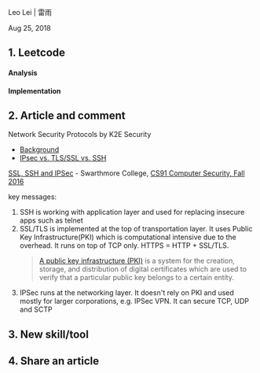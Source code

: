 Leo Lei | 雷雨

Aug 25, 2018

## 1. Leetcode


#### Analysis

#### Implementation


## 2. Article and comment
Network Security Protocols by  K2E Security
- [Background](https://www.k2esec.com/network-security-protocols-background-part-i/)
- [IPsec vs. TLS/SSL vs. SSH](https://www.k2esec.com/network-security-protocols-ipsec-vs-tlsssl-vs-ssh-part-ii/)

[SSL, SSH and IPSec](https://www.cs.swarthmore.edu/~mgagne1/teaching/2016_17/cs91/SSL_IPsec.pdf) - Swarthmore College, [CS91 Computer Security,
Fall 2016](https://www.cs.swarthmore.edu/~mgagne1/teaching/2016_17/cs91/)

key messages:
1. SSH is working with application layer and used for replacing insecure apps such as telnet
2. SSL/TLS is implemented at the top of transportation layer. It uses Public Key Infrastructure(PKI) which is computational intensive due to the overhead.
 It runs on top of TCP only. HTTPS = HTTP + SSL/TLS. 
     > [A public key infrastructure (PKI)](https://en.wikipedia.org/wiki/Public_key_infrastructure#Methods_of_certification) is a system for the creation, storage, and distribution of digital certificates which are used to verify that a particular public key belongs to a certain entity.
3. IPSec runs at the networking layer. It doesn't rely on PKI and used mostly for larger corporations, e.g. IPSec VPN. It can secure TCP, UDP and SCTP

## 3. New skill/tool


## 4. Share an article
